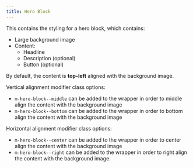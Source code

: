 ```yaml
---
title: Hero Block
---
```


This contains the styling for a hero block, which contains:
- Large background image
- Content:
	- Headline
	- Description (optional)
	- Button (optional)


By default, the content is __top-left__ aligned with the background image.

Vertical alignment modifier class options:
- `m-hero-block--middle` can be added to the wrapper in order to middle align the content with the background image
- `m-hero-block--bottom` can be added to the wrapper in order to bottom align the content with the background image

Horizontal alignment modifier class options:
- `m-hero-block--center` can be added to the wrapper in order to center align the content with the background image
- `m-hero-block--right` can be added to the wrapper in order to right align the content with the background image.
